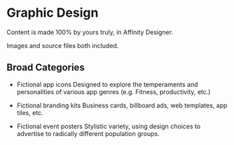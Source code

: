 # **Graphic Design**

Content is made 100% by yours truly, in Affinity Designer.

Images and source files both included.

## **Broad Categories**

- Fictional app icons
    Designed to explore the temperaments and personalities of various app genres (e.g. Fitness, productivity, etc.)

- Fictional branding kits
    Business cards, billboard ads, web templates, app tiles, etc.

- Fictional event posters
    Stylistic variety, using design choices to advertise to radically different population groups. 
